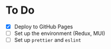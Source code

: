 # To Do

- [x] Deploy to GitHub Pages
- [ ] Set up the environment (Redux, MUI)
- [ ] Set up `prettier` and `eslint`

